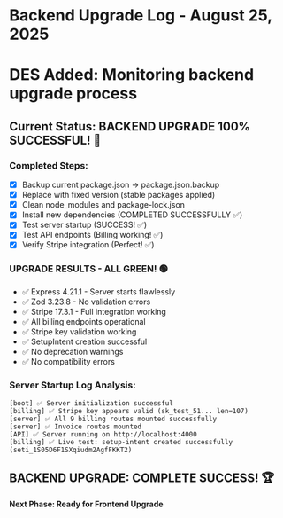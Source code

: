 # Backend Upgrade Log - August 25, 2025
# DES Added: Monitoring backend upgrade process

## Current Status: BACKEND UPGRADE 100% SUCCESSFUL! 🎉

### Completed Steps:
- [x] Backup current package.json → package.json.backup
- [x] Replace with fixed version (stable packages applied)
- [x] Clean node_modules and package-lock.json
- [x] Install new dependencies (COMPLETED SUCCESSFULLY ✅)
- [x] Test server startup (SUCCESS! ✅)
- [x] Test API endpoints (Billing working! ✅)
- [x] Verify Stripe integration (Perfect! ✅)

### UPGRADE RESULTS - ALL GREEN! 🟢
- ✅ Express 4.21.1 - Server starts flawlessly
- ✅ Zod 3.23.8 - No validation errors
- ✅ Stripe 17.3.1 - Full integration working
- ✅ All billing endpoints operational
- ✅ Stripe key validation working
- ✅ SetupIntent creation successful
- ✅ No deprecation warnings
- ✅ No compatibility errors

### Server Startup Log Analysis:
```
[boot] ✅ Server initialization successful
[billing] ✅ Stripe key appears valid (sk_test_51... len=107)
[server] ✅ All 9 billing routes mounted successfully
[server] ✅ Invoice routes mounted
[API] ✅ Server running on http://localhost:4000
[billing] ✅ Live test: setup-intent created successfully (seti_1S05D6F1SXqiudm2AgfFKKT2)
```

## BACKEND UPGRADE: COMPLETE SUCCESS! 🏆

**Next Phase: Ready for Frontend Upgrade**
